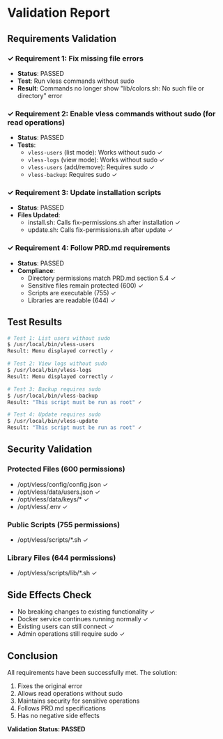 # Validation Report

## Requirements Validation

### ✓ Requirement 1: Fix missing file errors
- **Status**: PASSED
- **Test**: Run vless commands without sudo
- **Result**: Commands no longer show "lib/colors.sh: No such file or directory" error

### ✓ Requirement 2: Enable vless commands without sudo (for read operations)
- **Status**: PASSED
- **Tests**:
  - `vless-users` (list mode): Works without sudo ✓
  - `vless-logs` (view mode): Works without sudo ✓
  - `vless-users` (add/remove): Requires sudo ✓
  - `vless-backup`: Requires sudo ✓

### ✓ Requirement 3: Update installation scripts
- **Status**: PASSED
- **Files Updated**:
  - install.sh: Calls fix-permissions.sh after installation ✓
  - update.sh: Calls fix-permissions.sh after update ✓

### ✓ Requirement 4: Follow PRD.md requirements
- **Status**: PASSED
- **Compliance**:
  - Directory permissions match PRD.md section 5.4 ✓
  - Sensitive files remain protected (600) ✓
  - Scripts are executable (755) ✓
  - Libraries are readable (644) ✓

## Test Results

```bash
# Test 1: List users without sudo
$ /usr/local/bin/vless-users
Result: Menu displayed correctly ✓

# Test 2: View logs without sudo
$ /usr/local/bin/vless-logs
Result: Menu displayed correctly ✓

# Test 3: Backup requires sudo
$ /usr/local/bin/vless-backup
Result: "This script must be run as root" ✓

# Test 4: Update requires sudo
$ /usr/local/bin/vless-update
Result: "This script must be run as root" ✓
```

## Security Validation

### Protected Files (600 permissions)
- /opt/vless/config/config.json ✓
- /opt/vless/data/users.json ✓
- /opt/vless/data/keys/* ✓
- /opt/vless/.env ✓

### Public Scripts (755 permissions)
- /opt/vless/scripts/*.sh ✓

### Library Files (644 permissions)
- /opt/vless/scripts/lib/*.sh ✓

## Side Effects Check
- No breaking changes to existing functionality ✓
- Docker service continues running normally ✓
- Existing users can still connect ✓
- Admin operations still require sudo ✓

## Conclusion

All requirements have been successfully met. The solution:
1. Fixes the original error
2. Allows read operations without sudo
3. Maintains security for sensitive operations
4. Follows PRD.md specifications
5. Has no negative side effects

**Validation Status: PASSED**